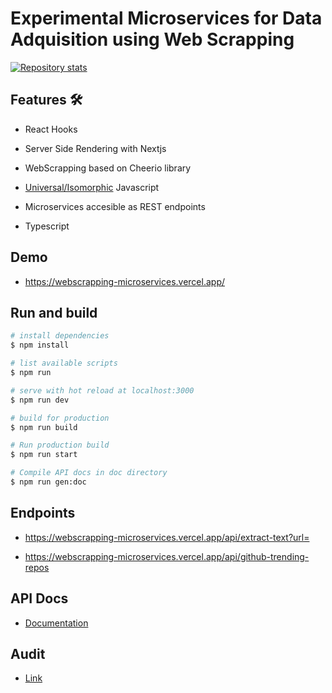 # Experimental Microservices for Data Adquisition using Web Scrapping

[![Repository stats](https://github-readme-stats.vercel.app/api?username=YagoLopez&hide=["contribs"])](https://github.com/anuraghazra/github-readme-stats)

## Features 🛠️

- React Hooks

- Server Side Rendering with Nextjs

- WebScrapping based on Cheerio library

- [Universal/Isomorphic](https://en.wikipedia.org/wiki/Isomorphic_JavaScript) Javascript

- Microservices accesible as REST endpoints

- Typescript

## Demo

- https://webscrapping-microservices.vercel.app/

## Run and build

```bash
# install dependencies
$ npm install

# list available scripts
$ npm run

# serve with hot reload at localhost:3000
$ npm run dev

# build for production
$ npm run build

# Run production build
$ npm run start

# Compile API docs in doc directory
$ npm run gen:doc

```

## Endpoints

- https://webscrapping-microservices.vercel.app/api/extract-text?url=

- https://webscrapping-microservices.vercel.app/api/github-trending-repos

## API Docs

- [Documentation](https://yagolopez.js.org/webscrapping-microservices/docs/index.html)

## Audit

- [Link](https://lighthouse-dot-webdotdevsite.appspot.com//lh/html?url=https%3A%2F%2Fwebscrapping-microservices.vercel.app%2F)

